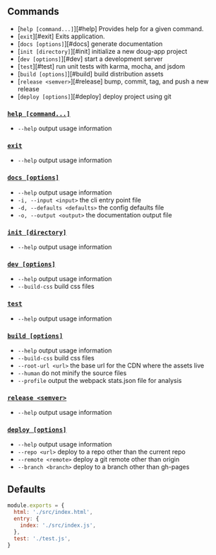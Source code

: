 ## Commands

- [`help [command...]`][#help] Provides help for a given command.
- [`exit`][#exit] Exits application.
- [`docs [options]`][#docs] generate documentation
- [`init [directory]`][#init] initialize a new doug-app project
- [`dev [options]`][#dev] start a development server
- [`test`][#test] run unit tests with karma, mocha, and jsdom
- [`build [options]`][#build] build distribution assets
- [`release <semver>`][#release] bump, commit, tag, and push a new release
- [`deploy [options]`][#deploy] deploy project using git

### <a href="#help">`help [command...]`</a>

- `--help` output usage information

### <a href="#exit">`exit`</a>

- `--help` output usage information

### <a href="#docs">`docs [options]`</a>

- `--help` output usage information
- `-i, --input <input>` the cli entry point file
- `-d, --defaults <defaults>` the config defaults file
- `-o, --output <output>` the documentation output file

### <a href="#init">`init [directory]`</a>

- `--help` output usage information

### <a href="#dev">`dev [options]`</a>

- `--help` output usage information
- `--build-css` build css files

### <a href="#test">`test`</a>

- `--help` output usage information

### <a href="#build">`build [options]`</a>

- `--help` output usage information
- `--build-css` build css files
- `--root-url <url>` the base url for the CDN where the assets live
- `--human` do not minify the source files
- `--profile` output the webpack stats.json file for analysis

### <a href="#release">`release <semver>`</a>

- `--help` output usage information

### <a href="#deploy">`deploy [options]`</a>

- `--help` output usage information
- `--repo <url>` deploy to a repo other than the current repo
- `--remote <remote>` deploy a git remote other than origin
- `--branch <branch>` deploy to a branch other than gh-pages

## Defaults

```js
module.exports = {
  html: './src/index.html',
  entry: {
    index: './src/index.js',
  },
  test: './test.js',
}
```
